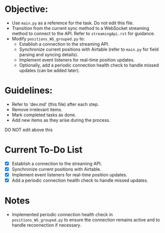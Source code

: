 # Objective:

- Use `main.py` as a reference for the task. Do not edit this file.
- Transition from the current sync method to a WebSocket streaming method to connect to the API. Refer to `streamingApi.rst` for guidance.
- Modify `positions_WS_grouped.py` to:
    - Establish a connection to the streaming API.
    - Synchronize current positions with Airtable (refer to `main.py` for field parsing and syncing details).
    - Implement event listeners for real-time position updates.
    - Optionally, add a periodic connection health check to handle missed updates (can be added later).

# Guidelines:

- Refer to 'dev.md' (this file) after each step.
- Remove irrelevant items.
- Mark completed tasks as done.
- Add new items as they arise during the process.
  
DO NOT edit above this


# Current To-Do List
- [x] Establish a connection to the streaming API.
- [x] Synchronize current positions with Airtable.
- [x] Implement event listeners for real-time position updates.
- [x] Add a periodic connection health check to handle missed updates.

# Notes
- Implemented periodic connection health check in `positions_WS_grouped.py` to ensure the connection remains active and to handle reconnection if necessary.
